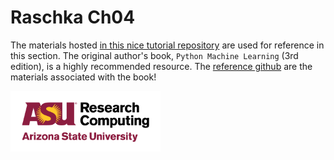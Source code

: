 Raschka Ch04
============

The materials hosted [in this nice tutorial repository][0] are used for
reference in this section. The original author's book, `Python Machine
Learning` (3rd edition), is a highly recommended resource. The
[reference github][1] are the materials associated with the book!

<img src="../../../assets/ASURC_logo.png" width="240">

[0]: https://github.com/rasbt/python-machine-learning-book-3rd-edition/tree/master/ch04
[1]: https://github.com/rasbt/python-machine-learning-book-3rd-edition
